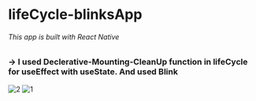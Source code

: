 # lifeCycle-blinksApp
###### This app is built with React Native

### -> I used Declerative-Mounting-CleanUp function in lifeCycle for useEffect with useState. And used Blink

![2](https://user-images.githubusercontent.com/92105996/213424377-e86aa461-5c3d-41c0-ae98-1e2e7c12666b.png) ![1](https://user-images.githubusercontent.com/92105996/213424401-6ec6b683-7515-48d2-8032-0450af1fa39f.png)
